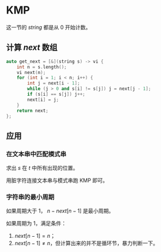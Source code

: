 # KMP

这一节的 $string$ 都是从 $0$ 开始计数。

## 计算 $next$ 数组

```cpp
auto get_next = [&](string s) -> vi {
    int n = s.length();
    vi next(n);
    for (int i = 1; i < n; i++) {
        int j = next[i - 1];
        while (j > 0 and s[i] != s[j]) j = next[j - 1];
        if (s[i] == s[j]) j++;
        next[i] = j;
    }
    return next;
};

```

## 应用

### 在文本串中匹配模式串

求出 $s$ 在 $t$ 中所有出现的位置。

用脏字符连接文本串与模式串跑 KMP 即可。

### 字符串的最小周期

如果周期大于 $1$， $n - next[n-1]$ 是最小周期。

如果周期为 $1$，满足条件：

1. $next[n-1] = n$；
2. $next[n-1] \neq n$，但计算出来的并不是循环节，暴力判断一下。